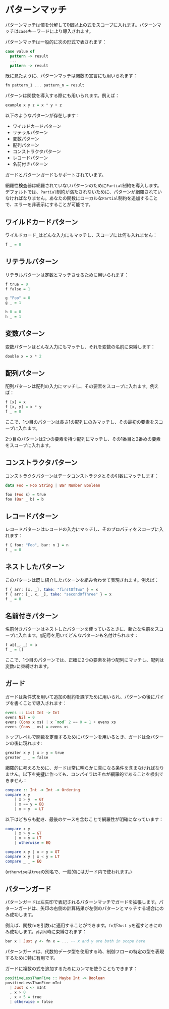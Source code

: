 <!--
# Pattern Matching
-->
# パターンマッチ

<!--
Pattern matching deconstructs a value to bring zero or more expressions into scope. Pattern matches are introduced with the `case` keyword.
-->
パターンマッチは値を分解して0個以上の式をスコープに入れます。パターンマッチは`case`キーワードにより導入されます。

<!--
Pattern matches have the following general form:
-->
パターンマッチは一般的に次の形式で表されます：

```purescript
case value of
  pattern -> result
  ...
  pattern -> result
```

<!--
Pattern matching can also be used in the declaration of functions, as we have already seen:
-->
既に見たように、パターンマッチは関数の宣言にも用いられます：

```purescript
fn pattern_1 ... pattern_n = result
```

<!--
Patterns can also be used when introducing functions. For example:
-->
パターンは関数を導入する際にも用いられます。例えば：

```purescript
example x y z = x * y + z
```

<!--
The following forms can be used for matching:
-->
以下のようなパターンが存在します：

<!--
- Wildcard patterns
- Literal patterns
- Variable patterns
- Array patterns
- Constructor patterns
- Record patterns
- Named patterns
-->
- ワイルドカードパターン
- リテラルパターン
- 変数パターン
- 配列パターン
- コンストラクタパターン
- レコードパターン
- 名前付きパターン

<!--
Guards and pattern guards are also supported.
-->
ガードとパターンガードもサポートされています。

<!--
The exhaustivity checker will introduce a `Partial` constraint for any pattern which is not exhaustive.
By default, patterns must be exhaustive, since this `Partial` constraint will not be satisfied. The error can be silenced, however, by adding a local `Partial` constraint to your function.
-->
網羅性検査器は網羅されていないパターンのために`Partial`制約を導入します。
デフォルトでは、`Partial`制約が満たされないために、パターンが網羅されていなければなりません。あなたの関数にローカルな`Partial`制約を追加することで、エラーを非表示にすることが可能です。

<!--
Wildcard Patterns
-----------------
-->
ワイルドカードパターン
----------------------

<!--
The wildcard `_` matches any input and brings nothing into scope:
-->
ワイルドカード`_`はどんな入力にもマッチし、スコープには何も入れません：

```purescript
f _ = 0
```

<!--
Literal Patterns
----------------
-->
リテラルパターン
----------------

<!--
Literal patterns are provided to match on primitives:
-->
リテラルパターンは定数とマッチさせるために用いられます：

```purescript
f true = 0
f false = 1

g "Foo" = 0
g _ = 1

h 0 = 0
h _ = 1
```

<!--
Variable Patterns
-----------------
-->
変数パターン
------------

<!--
A variable pattern matches any input and binds that input to its name:
-->
変数パターンはどんな入力にもマッチし、それを変数の名前に束縛します：

```purescript
double x = x * 2
```

<!--
Array Patterns
--------------
-->
配列パターン
------------

<!--
Array patterns match an input which is an array, and bring its elements into scope. For example:
-->
配列パターンは配列の入力にマッチし、その要素をスコープに入れます。例えば：

```purescript
f [x] = x
f [x, y] = x * y
f _ = 0
```

<!--
Here, the first pattern only matches arrays of length one, and brings the first element of the array into scope.
-->
ここで、1つ目のパターンは長さ1の配列にのみマッチし、その最初の要素をスコープに入れます。

<!--
The second pattern matches arrays with two elements, and brings the first and second elements into scope.
-->
2つ目のパターンは2つの要素を持つ配列にマッチし、その1番目と2番めの要素をスコープに入れます。

<!--
Constructor patterns
--------------------
-->
コンストラクタパターン
----------------------

<!--
Constructor patterns match a data constructor and its arguments:
-->
コンストラクタパターンはデータコンストラクタとその引数にマッチします：

```purescript
data Foo = Foo String | Bar Number Boolean

foo (Foo s) = true
foo (Bar _ b) = b
```

<!--
Record Patterns
---------------
-->
レコードパターン
----------------

<!--
Record patterns match an input which is a record, and bring its properties into scope:
-->
レコードパターンはレコードの入力にマッチし、そのプロパティをスコープに入れます：

```purescript
f { foo: "Foo", bar: n } = n
f _ = 0
```

<!--
Nested Patterns
---------------
-->
ネストしたパターン
------------------

<!--
The patterns above can be combined to create larger patterns. For example:
-->
このパターンは既に紹介したパターンを組み合わせて表現されます。例えば：

```purescript
f { arr: [x, _], take: "firstOfTwo" } = x
f { arr: [_, x, _], take: "secondOfThree" } = x
f _ = 0
```

<!--
Named Patterns
--------------
-->
名前付きパターン
----------------

<!--
Named patterns bring additional names into scope when using nested patterns. Any pattern can be named by using the ``@`` symbol:
-->
名前付きパターンはネストしたパターンを使っているときに、新たな名前をスコープに入れます。``@``記号を用いてどんなパターンも名付けられます：

```purescript
f a@[_, _] = a
f _ = []
```

<!--
Here, in the first pattern, any array with exactly two elements will be matched and bound to the variable `a`.
-->
ここで、1つ目のパターンでは、正確に2つの要素を持つ配列にマッチし、配列は変数`a`に束縛されます。

<!--
Guards
------
-->
ガード
------

<!--
Guards are used to impose additional constraints inside a pattern using boolean-valued expressions, and are introduced with a pipe after the pattern:
-->
ガードは条件式を用いて追加の制約を課すために用いられ、パターンの後にパイプを書くことで導入されます：

```purescript
evens :: List Int -> Int
evens Nil = 0
evens (Cons x xs) | x `mod` 2 == 0 = 1 + evens xs
evens (Cons _ xs) = evens xs
```

<!--
When using patterns to define a function at the top level, guards appear after all patterns:
-->
トップレベルで関数を定義するためにパターンを用いるとき、ガードは全パターンの後に現れます:

```purescript
greater x y | x > y = true
greater _ _ = false
```

<!--
To be considered exhaustive, guards must clearly include a case that is always true. Even though the following makes perfect sense, the compiler cannot determine that is is exhaustive:
-->
網羅的に考えるために、ガードは常に明らかに真になる条件を含まなければなりません。以下を完璧に作っても、コンパイラはそれが網羅的であることを検出できません：

```purescript
compare :: Int -> Int -> Ordering
compare x y
    | x > y  = GT
    | x == y = EQ
    | x < y  = LT
```

<!--
Either of these will work, since they clearly include a final case:
-->
以下はどちらも動き、最後のケースを含むことで網羅性が明確になっています：

```purescript
compare x y
    | x > y = GT
    | x < y = LT
    | otherwise = EQ

compare x y | x > y = GT
compare x y | x < y = LT
compare _ _ = EQ
```

<!--
(The name `otherwise` is a synonym for `true` commonly used in guards.)
-->
(`otherwise`は`true`の別名で、一般的にはガード内で使われます。)

<!--
Pattern Guards
--------------
-->
パターンガード
--------------

<!--
Pattern guards extend guards with pattern matching, notated with a left arrow. A pattern guard will succeed only if the computation on the right side of the arrow matches the pattern on the left.
-->
パターンガードは左矢印で表記されるパターンマッチでガードを拡張します。パターンガードは、矢印の右側の計算結果が左側のパターンとマッチする場合にのみ成功します。

<!--
For example, we can apply a function `fn` to an argument `x`, succeeding only if
`fn` returns `Just y` for some `y`, binding `y` at the same time:
-->
例えば、関数`fn`を引数`x`に適用することができます。`fn`が`Just y`を返すときにのみ成功します。`y`は同時に束縛されます：

```purescript
bar x | Just y <- fn x = ... -- x and y are both in scope here
```

<!--
Pattern guards can be very useful for expressing certain types of control flow when
using algebraic data types.
-->
パターンガードは、代数的データ型を使用する時、制御フローの特定の型を表現するために特に有用です。

<!--
You can also use commas to add multiple expressions in a guard:
-->
ガードに複数の式を追加するためにカンマを使うこともできます：

```purescript
positiveLessThanFive :: Maybe Int -> Boolean
positiveLessThanFive mInt
  | Just x <- mInt
  , x > 0
  , x < 5 = true
  | otherwise = false
```
